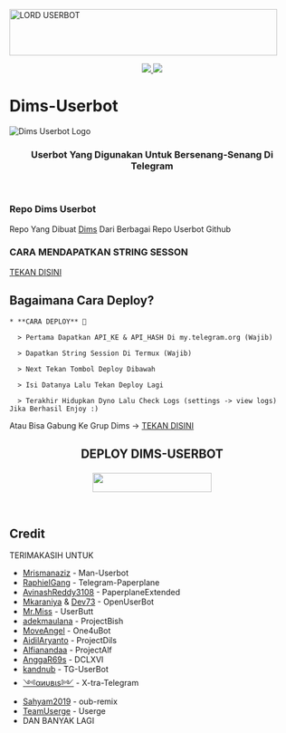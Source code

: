 <a href="https://cooltext.com"><img src="https://telegra.ph/file/e92710c836bc728a84d97.gif" width="473" height="82" alt="LORD USERBOT" /></a>


<p align="center">
  <a href="https://github.com/Boncel-Cell/kontoll/fork">
    <img src="https://img.shields.io/github/forks/Boncel-Cell/kontoll?label=Fork&style=social">
    
  </a>
  <a href="https://github.com/Boncel-Cell/kontoll">
    <img src="https://img.shields.io/github/stars/Boncel-Cell/kontol?style=social">
  </a>
</p>  

# Dims-Userbot
![Dims Userbot Logo](https://telegra.ph/file/e9fd37b93e84a6fe87bc0.jpg)

<h3 align="center">Userbot Yang Digunakan Untuk Bersenang-Senang Di Telegram</h3>
<p align="center">&nbsp;</p>

### Repo Dims Userbot
Repo Yang Dibuat [Dims](https://t.me/Dims_whydi) Dari Berbagai Repo Userbot Github 


### CARA MENDAPATKAN STRING SESSON

[TEKAN DISINI](https://replit.com/@BoncelCell/stringen#main.py)

## Bagaimana Cara Deploy?

```
* **CARA DEPLOY** 🔧

  > Pertama Dapatkan API_KE & API_HASH Di my.telegram.org (Wajib)

  > Dapatkan String Session Di Termux (Wajib)

  > Next Tekan Tombol Deploy Dibawah

  > Isi Datanya Lalu Tekan Deploy Lagi

  > Terakhir Hidupkan Dyno Lalu Check Logs (settings -> view logs) Jika Berhasil Enjoy :)
```
Atau Bisa Gabung Ke Grup Dims -> [TEKAN DISINI](https://t.me/Cari_Pacar_doi_indonesia)
## <p align="center">DEPLOY DIMS-USERBOT</p>


<p align="center"><a href="https://dashboard.heroku.com/new?template=https://github.com/Boncel-Cell/kontoll/tree/main"> <img src="https://img.shields.io/badge/Deploy%20Ke%20Heroku-magenta?style=flat&logo=heroku" width="210" height="34.45" /></a></p>

<br>
</p>

## Credit
TERIMAKASIH UNTUK

*   [Mrismanaziz](https://github.com/mrismanaziz) - Man-Userbot
*   [RaphielGang](https://github.com/RaphielGang) - Telegram-Paperplane
*   [AvinashReddy3108](https://github.com/AvinashReddy3108) - PaperplaneExtended
*   [Mkaraniya](https://github.com/mkaraniya) & [Dev73](https://github.com/Devp73) - OpenUserBot
*   [Mr.Miss](https://github.com/keselekpermen69) - UserButt
*   [adekmaulana](https://github.com/adekmaulana) - ProjectBish
*   [MoveAngel](https://github.com/MoveAngel) - One4uBot
*   [AidilAryanto](https://github.com/aidilaryanto) - ProjectDils 
*   [Alfianandaa](https://github.com/alfianandaa/ProjectAlf) - ProjectAlf
*   [AnggaR69s](https://github.com/GengKapak/DCLXVI) - DCLXVI
*   [kandnub](https://github.com/kandnub) - TG-UserBot
*   [༺αиυвιѕ༻](https://github.com/Dark-Princ3) - X-tra-Telegram
*   [Sahyam2019](https://github.com/sahyam2019/oub-remix) - oub-remix
*   [TeamUserge](https://github.com/UsergeTeam/Userge) - Userge
*   DAN BANYAK LAGI 
